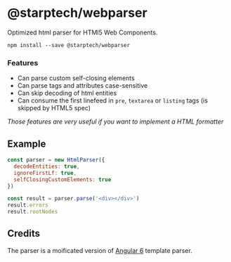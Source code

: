 # @starptech/webparser

Optimized html parser for HTMl5 Web Components.

```
npm install --save @starptech/webparser
```

### Features

- Can parse custom self-closing elements
- Can parse tags and attributes case-sensitive
- Can skip decoding of html entities
- Can consume the first linefeed in `pre`, `textarea` or `listing` tags (is skipped by HTML5 spec)

_Those features are very useful if you want to implement a HTML formatter_

## Example

```js
const parser = new HtmlParser({
  decodeEntities: true,
  ignoreFirstLf: true,
  selfClosingCustomElements: true
})

const result = parser.parse('<div></div>')
result.errors
result.rootNodes
```

## Credits

The parser is a moificated version of [Angular 6](https://github.com/angular/angular) template parser.
